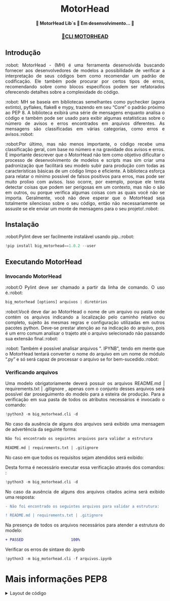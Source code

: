 # <h1 align="center">MotorHead</h1>

<h4 align="center"> 
🚧  MotorHead Lib´s  🚀 Em desenvolvimento...  🚧
</h4>


<h3 align="center">
    <a href="https://www.fontes.intranet.bb.br/bi/bigmotorhead">🔗CLI MOTORHEAD</a>
</h3>


## Introdução

<p align="justify"> :robot: MotorHead - (MH) é uma ferramenta desenvolvida buscando fornecer aos desenvolvedores de modelos a possibilidade de verificar a interpretação de seus códigos bem como recomendar um padrão de codificação. Ele também pode procurar por certos tipos de erros, recomendando sobre como blocos específicos podem ser refatorados oferecendo detalhes sobre a complexidade do código.

<p align="justify"> :robot: MH se baseia em bibliotecas semelhantes como pychecker (agora extinto), pyflakes, flake8 e mypy, trazendo em seu “Core” o padrão próximo ao PEP 8. A biblioteca exibirá uma série de mensagens enquanto analisa o código e também pode ser usado para exibir algumas estatísticas sobre o número de avisos e erros encontrados em arquivos diferentes. As mensagens são classificadas em várias categorias, como erros e avisos.:robot: </p>

<p align="justify"> :robot:Por último, mas não menos importante, o código recebe uma classificação geral, com base no número e na gravidade dos avisos e erros.
É importante descrever que o MotorHead não tem como objetivo dificultar o processo de desenvolvimento de modelos e scripts mas sim criar uma padronização que facilitará seu modelo subir para produção com todas as características básicas de um código limpo e eficiente. A biblioteca esforça para relatar o mínimo possível de falsos positivos para erros, mas pode ser muito prolixo com avisos. Isso ocorre, por exemplo, porque ele tenta detectar coisas que podem ser perigosas em um contexto, mas não o são em outros, ou porque verifica algumas coisas com as quais você não se importa. Geralmente, você não deve esperar que o MotorHead seja totalmente silencioso sobre o seu código, então não necessariamente se assuste se ele enviar um monte de mensagens para o seu projeto!.:robot: </p>



## Instalação

<p align="justify"> :robot:Pylint deve ser facilmente instalável usando pip..:robot: </p>

~~~python
!pip install big_motorhead==1.0.2 --user
~~~

## Executando MotorHead

### Invocando MotorHead

<p align="justify"> :robot:O Pylint deve ser chamado a partir da linha de comando. O uso é.:robot: </p>

~~~python
big_motorhead [options] arquivos | diretórios
~~~


<p align="justify"> :robot:Você deve dar ao MotorHead o nome de um arquivo ou pasta onde contém os arquivos indicando a localização pelo caminho relativo ou completo, sujeito às mesmas regras e configuração utilizadas em outros pacotes python. Deve-se prestar atenção ao na indicação do arquivo, pois é um erro comum analisar o trajeto até o arquivo selecionado não passando sua extensão final.:robot: </p>

<p align="justify"> :robot:
Também é possível analisar arquivos ". IPYNB", tendo em mente que o MotorHead tentará converter o nome do arquivo em um nome de módulo “.py” e só será capaz de processar o arquivo se for bem-sucedido.:robot: </p>



### Verificando arquivos

<p align="justify"> Uma modelo obrigatoriamente deverá possuir os arquivos README.md | requirements.txt | .gitignore , apenas com o conjunto desses arquivos será possível dar proseguimento do modelo para a esteira de produção. Para a verificação em sua pasta de todos os atributos necessários é invocado o comando: </p>

~~~python
!python3 -m big_motorhead.cli -d
~~~

<p align="justify"> No caso da ausência de alguns dos arquivos será exibido uma mensagem de advertência da seguinte forma: </p>

```diff
Não foi encontrado os seguintes arquivos para validar a estrutura
```

```diff
README.md | requirements.txt | .gitignore 
```

<p align="justify"> No caso em que todos os requisitos sejam atendidos será exibido: </p>
    


<p align="justify">Desta forma é necessário executar essa verificação através dos comandos: : </p>

~~~python
!python3 -m big_motorhead.cli -d
~~~

<p align="justify">No caso da ausência de alguns dos arquivos citados acima será exibido uma resposta:</p> 

```diff
- Não foi encontrado os seguintes arquivos para validar a estrutura: 
```

```diff
! README.md | requirements.txt | .gitignore 
```

<p align="justify"> Na presença de todos os arquivos necessários para atender a estrutura do modelo:</p> 


```diff
+ PASSED                     100%
```



Verificar os erros de sintaxe do .ipynb



~~~python
!python3 -m big_motorhead.cli -f arquivos.ipynb
~~~




# Mais informações PEP8
<details>
  <summary>Layout de código</summary>
## Recuo  
<p align="justify">As linhas de continuação devem alinhar os elementos agrupados verticalmente, usando a linha implícita do Python, juntando-se entre parênteses, colchetes e colchetes, ou usando um recuo suspenso. Ao usar um recuo deslocado, o seguinte deve ser considerado; não deve haver argumentos na primeira linha e recuo adicional deve ser usado para se distinguir claramente como uma linha de continuação:</p> 


```python
# Correto:

# Alinhado com o delimitador de abertura.
foo = long_function_name(var_one, var_two,
                         var_three, var_four)

# Adicione 4 espaços (um nível extra de recuo) para distinguir os argumentos do resto.
def long_function_name(
        var_one, var_two, var_three,
        var_four):
    print(var_one)

# Os recuos pendurados devem adicionar um nível.
foo = long_function_name(
    var_one, var_two,
    var_three, var_four)
```

    
    

```python
# Errado:

# Argumentos na primeira linha proibidos quando não estiver usando alinhamento vertical.
foo = long_function_name (var_one, var_two,
    var_three, var_four)

# Indentação adicional necessária, pois a indentação não é distinguível.
def long_function_name (
    var_one, var_two, var_three,
    var_four):
    imprimir (var_one)
```
    
</p>
</details> 













  
